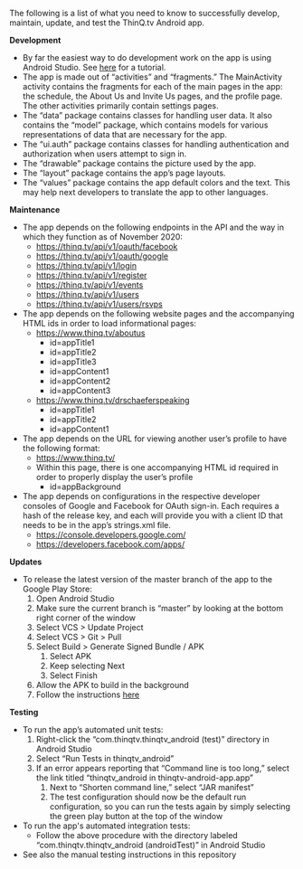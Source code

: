 The following is a list of what you need to know to successfully develop, maintain, update, and test the ThinQ.tv Android app.

**Development**

- By far the easiest way to do development work on the app is using Android Studio. See [here](https://developer.android.com/training/basics/firstapp) for a tutorial.
- The app is made out of “activities” and “fragments.” The MainActivity activity contains the fragments for each of the main pages in the app: the schedule, the About Us and Invite Us pages, and the profile page. The other activities primarily contain settings pages.
- The “data” package contains classes for handling user data. It also contains the “model” package, which contains models for various representations of data that are necessary for the app.
- The “ui.auth” package contains classes for handling authentication and authorization when users attempt to sign in.
- The “drawable” package contains the picture used by the app.
- The “layout” package contains the app’s page layouts.
- The “values” package contains the app default colors and the text.  This may help next developers to translate the app to other languages.

**Maintenance**

- The app depends on the following endpoints in the API and the way in which they function as of November 2020:
  - https://thinq.tv/api/v1/oauth/facebook
  - https://thinq.tv/api/v1/oauth/google
  - https://thinq.tv/api/v1/login
  - https://thinq.tv/api/v1/register
  - https://thinq.tv/api/v1/events
  - https://thinq.tv/api/v1/users
  - https://thinq.tv/api/v1/users/rsvps
- The app depends on the following website pages and the accompanying HTML ids in order to load informational pages:
  - https://www.thinq.tv/aboutus
    - id=appTitle1
    - id=appTitle2
    - id=appTitle3
    - id=appContent1
    - id=appContent2
    - id=appContent3
  - https://www.thinq.tv/drschaeferspeaking
    - id=appTitle1
    - id=appTitle2
    - id=appContent1
- The app depends on the URL for viewing another user’s profile to have the following format:
  - https://www.thinq.tv/<permalink>
  - Within this page, there is one accompanying HTML id required in order to properly display the user’s profile
    - id=appBackground
- The app depends on configurations in the respective developer consoles of Google and Facebook for OAuth sign-in. Each requires a hash of the release key, and each will provide you with a client ID that needs to be in the app’s strings.xml file.
  - https://console.developers.google.com/
  - https://developers.facebook.com/apps/

**Updates**

- To release the latest version of the master branch of the app to the Google Play Store:
  1. Open Android Studio
  1. Make sure the current branch is “master” by looking at the bottom right corner of the window
  1. Select VCS > Update Project
  1. Select VCS > Git > Pull
  1. Select Build > Generate Signed Bundle / APK
      1. Select APK
      1. Keep selecting Next
      1. Select Finish
  1. Allow the APK to build in the background
  1. Follow the instructions [here](https://support.google.com/googleplay/android-developer/answer/9859348)

**Testing**

- To run the app’s automated unit tests:
  1. Right-click the “com.thinqtv.thinqtv_android (test)” directory in Android Studio
  1. Select “Run Tests in thinqtv_android”
  1. If an error appears reporting that “Command line is too long,” select the link titled “thinqtv_android in thinqtv-android-app.app”
      1. Next to “Shorten command line,” select “JAR manifest”
      1. The test configuration should now be the default run configuration, so you can run the tests again by simply selecting the green play button at the top of the window
- To run the app's automated integration tests:
  - Follow the above procedure with the directory labeled “com.thinqtv.thinqtv_android (androidTest)” in Android Studio
- See also the manual testing instructions in this repository


